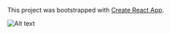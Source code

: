 This project was bootstrapped with [Create React App](https://github.com/facebook/create-react-app).


![Alt text](https://user-images.githubusercontent.com/45130066/126429066-630ad035-42fc-4422-9e67-6b6ddc05e2b4.png?raw=true)
